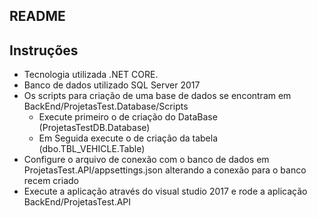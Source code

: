 ## README

## Instruções

* Tecnologia utilizada .NET CORE.
* Banco de dados utilizado SQL Server 2017
* Os scripts para criação de uma base de dados se encontram em BackEnd/ProjetasTest.Database/Scripts
	* Execute primeiro o de criação do DataBase (ProjetasTestDB.Database)
	* Em Seguida execute o de criação da tabela (dbo.TBL_VEHICLE.Table)
* Configure o arquivo de conexão com o banco de dados em ProjetasTest.API/appsettings.json alterando a conexão para o banco recem criado
* Execute a aplicação através do visual studio 2017 e rode a aplicação BackEnd/ProjetasTest.API



